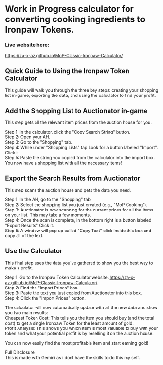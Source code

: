 # Work in Progress calculator for converting cooking ingredients to Ironpaw Tokens.  
  
### Live website here:  
https://za-x-az.github.io/MoP-Classic-Ironpaw-Calculator/  
  
  
## Quick Guide to Using the Ironpaw Token Calculator  
  
This guide will walk you through the three key steps: creating your shopping list in-game, exporting the data, and using the calculator to find your profit.  
  
## Add the Shopping List to Auctionator in-game  
This step gets all the relevant item prices from the auction house for you.  
  
Step 1: In the calculator, click the "Copy Search String" button.  
Step 2: Open your AH.  
Step 3: Go to the "Shopping" tab.  
Step 4: While under "Shopping Lists" tap Look for a button labeled "Import". Click it.  
Step 5: Paste the string you copied from the calculator into the import box.  
You now have a shopping list with all the necessary items!  
  
## Export the Search Results from Auctionator  
This step scans the auction house and gets the data you need.  
  
Step 1: In the AH, go to the "Shopping" tab.  
Step 2: Select the shopping list you just created (e.g., "MoP Cooking").  
Step 3: Auctionator is now scanning for the current prices for all the items on your list. This may take a few moments.  
Step 4: Once the scan is complete, in the bottom right is a button labeled "Export Results" Click it.  
Step 5: A window will pop up called "Copy Text" click inside this box and copy all of the text.  
  
## Use the Calculator  
This final step uses the data you've gathered to show you the best way to make a profit.  
  
Step 1: Go to the Ironpaw Token Calculator website. https://za-x-az.github.io/MoP-Classic-Ironpaw-Calculator/  
Step 2: Find the "Import Prices" box.  
Step 3: Paste the text you just copied from Auctionator into this box.  
Step 4: Click the "Import Prices" button.  
  
The calculator will now automatically update with all the new data and show you two main results:  
Cheapest Token Cost: This tells you the item you should buy (and the total cost) to get a single Ironpaw Token for the least amount of gold.  
Profit Analysis: This shows you which item is most valuable to buy with your token and what your potential profit is by reselling it on the auction house.  
  
You can now easily find the most profitable item and start earning gold!  

Full Disclosure  
This is made with Gemini as i dont have the skills to do this my self.
